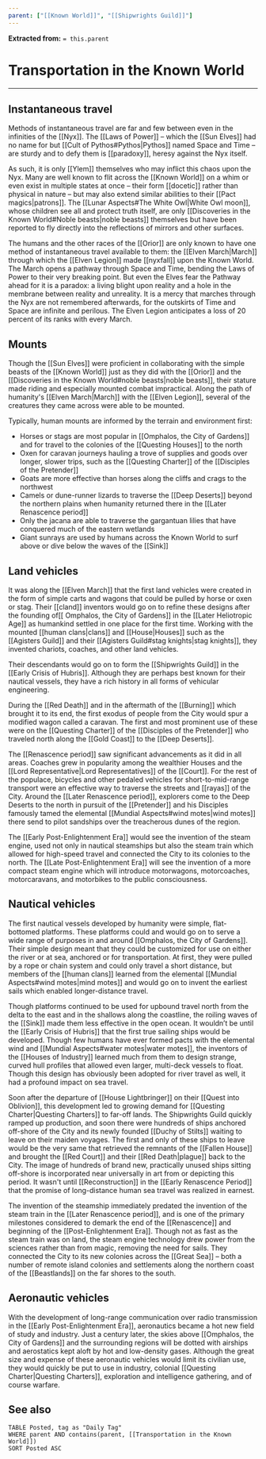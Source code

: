 ```yaml
---
parent: ["[[Known World]]", "[[Shipwrights Guild]]"]
---
```

**Extracted from:** `= this.parent`
# Transportation in the Known World

---

## Instantaneous travel

Methods of instantaneous travel are far and few between even in the infinities of the [[Nyx]]. The [[Laws of Power]] – which the [[Sun Elves]] had no name for but [[Cult of Pythos#Pythos|Pythos]] named Space and Time – are sturdy and to defy them is [[paradoxy]], heresy against the Nyx itself.

As such, it is only [[Ylem]] themselves who may inflict this chaos upon the Nyx. Many are well known to flit across the [[Known World]] on a whim or even exist in multiple states at once – their form [[docetic]] rather than physical in nature – but may also extend similar abilities to their [[Pact magics|patrons]]. The [[Lunar Aspects#The White Owl|White Owl moon]], whose children see all and protect truth itself, are only [[Discoveries in the Known World#Noble beasts|noble beasts]] themselves but have been reported to fly directly into the reflections of mirrors and other surfaces.

The humans and the other races of the [[Orior]] are only known to have one method of instantaneous travel available to them: the [[Elven March|March]] through which the [[Elven Legion]] made [[nyxfall]] upon the Known World. The March opens a pathway through Space and Time, bending the Laws of Power to their very breaking point. But even the Elves fear the Pathway ahead for it is a paradox: a living blight upon reality and a hole in the membrane between reality and unreality. It is a mercy that marches through the Nyx are not remembered afterwards, for the outskirts of Time and Space are infinite and perilous. The Elven Legion anticipates a loss of 20 percent of its ranks with every March.

## Mounts

Though the [[Sun Elves]] were proficient in collaborating with the simple beasts of the [[Known World]] just as they did with the [[Orior]] and the [[Discoveries in the Known World#noble beasts|noble beasts]], their stature made riding and especially mounted combat impractical. Along the path of humanity's [[Elven March|March]] with the [[Elven Legion]], several of the creatures they came across were able to be mounted.

Typically, human mounts are informed by the terrain and environment first:
- Horses or stags are most popular in [[Omphalos, the City of Gardens]] and for travel to the colonies of the [[Questing Houses]] to the north
- Oxen for caravan journeys hauling a trove of supplies and goods over longer, slower trips, such as the [[Questing Charter]] of the [[Disciples of the Pretender]]
- Goats are more effective than horses along the cliffs and crags to the northwest
- Camels or dune-runner lizards to traverse the [[Deep Deserts]] beyond the northern plains when humanity returned there in the [[Later Renascence period]]
- Only the jacana are able to traverse the gargantuan lilies that have conquered much of the eastern wetlands
- Giant sunrays are used by humans across the Known World to surf above or dive below the waves of the [[Sink]]

## Land vehicles

It was along the [[Elven March]] that the first land vehicles were created in the form of simple carts and wagons that could be pulled by horse or oxen or stag. Their [[cland]] inventors would go on to refine these designs after the founding of[[ Omphalos, the City of Gardens]] in the [[Later Heliotropic Age]] as humankind settled in one place for the first time. Working with the mounted [[human clans|clans]] and [[House|Houses]] such as the [[Agisters Guild]] and their [[Agisters Guild#stag knights|stag knights]], they invented chariots, coaches, and other land vehicles.

Their descendants would go on to form the [[Shipwrights Guild]] in the [[Early Crisis of Hubris]]. Although they are perhaps best known for their nautical vessels, they have a rich history in all forms of vehicular engineering.

During the [[Red Death]] and in the aftermath of the [[Burning]] which brought it to its end, the first exodus of people from the City would spur a modified wagon called a caravan. The first and most prominent use of these were on the [[Questing Charter]] of the [[Disciples of the Pretender]] who traveled north along the [[Gold Coast]] to the [[Deep Deserts]].

The [[Renascence period]] saw significant advancements as it did in all areas. Coaches grew in popularity among the wealthier Houses and the [[Lord Representative|Lord Representatives]] of the [[Court]]. For the rest of the populace, bicycles and other pedaled vehicles for short-to-mid-range transport were an effective way to traverse the streets and [[rayas]] of the City. Around the [[Later Renascence period]], explorers come to the Deep Deserts to the north in pursuit of the [[Pretender]] and his Disciples famously tamed the elemental [[Mundial Aspects#wind motes|wind motes]] there send to pilot sandships over the treacherous dunes of the region.

The [[Early Post-Enlightenment Era]] would see the invention of the steam engine, used not only in nautical steamships but also the steam train which allowed for high-speed travel and connected the City to its colonies to the north. The [[Late Post-Enlightenment Era]] will see the invention of a more compact steam engine which will introduce motorwagons, motorcoaches, motorcaravans, and motorbikes to the public consciousness.

## Nautical vehicles

The first nautical vessels developed by humanity were simple, flat-bottomed platforms. These platforms could and would go on to serve a wide range of purposes in and around [[Omphalos, the City of Gardens]]. Their simple design meant that they could be customized for use on either the river or at sea, anchored or for transportation. At first, they were pulled by a rope or chain system and could only travel a short distance, but members of the [[human clans]] learned from the elemental [[Mundial Aspects#wind motes|mind motes]] and would go on to invent the earliest sails which enabled longer-distance travel.

Though platforms continued to be used for upbound travel north from the delta to the east and in the shallows along the coastline, the roiling waves of the [[Sink]] made them less effective in the open ocean. It wouldn’t be until the [[Early Crisis of Hubris]] that the first true sailing ships would be developed. Though few humans have ever formed pacts with the elemental wind and [[Mundial Aspects#water motes|water motes]], the inventors of the [[Houses of Industry]] learned much from them to design strange, curved hull profiles that allowed even larger, multi-deck vessels to float. Though this design has obviously been adopted for river travel as well, it had a profound impact on sea travel.

Soon after the departure of [[House Lightbringer]] on their [[Quest into Oblivion]], this development led to growing demand for [[Questing Charter|Questing Charters]] to far-off lands. The Shipwrights Guild quickly ramped up production, and soon there were hundreds of ships anchored off-shore of the City and its newly founded [[Duchy of Stilts]] waiting to leave on their maiden voyages. The first and only of these ships to leave would be the very same that retrieved the remnants of the [[Fallen House]] and brought the [[Red Court]] and their [[Red Death|plague]] back to the City. The image of hundreds of brand new, practically unused ships sitting off-shore is incorporated near universally in art from or depicting this period. It wasn't until [[Reconstruction]] in the [[Early Renascence Period]] that the promise of long-distance human sea travel was realized in earnest.

The invention of the steamship immediately predated the invention of the steam train in the [[Later Renascence period]], and is one of the primary milestones considered to demark the end of the [[Renascence]] and beginning of the [[Post-Enlightenment Era]]. Though not as fast as the steam train was on land, the steam engine technology drew power from the sciences rather than from magic, removing the need for sails. They connected the City to its new colonies across the [[Great Sea]] – both a number of remote island colonies and settlements along the northern coast of the [[Beastlands]] on the far shores to the south.

## Aeronautic vehicles

With the development of long-range communication over radio transmission in the [[Early Post-Enlightenment Era]], aeronautics became a hot new field of study and industry. Just a century later, the skies above [[Omphalos, the City of Gardens]] and the surrounding regions will be dotted with airships and aerostatics kept aloft by hot and low-density gases. Although the great size and expense of these aeronautic vehicles would limit its civilian use, they would quickly be put to use in industry, colonial [[Questing Charter|Questing Charters]], exploration and intelligence gathering, and of course warfare.

## See also
```dataview
TABLE Posted, tag as "Daily Tag"
WHERE parent AND contains(parent, [[Transportation in the Known World]])
SORT Posted ASC
```
